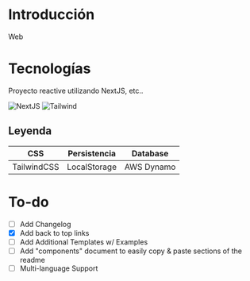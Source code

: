 # Introducción
Web 
# Tecnologías
Proyecto reactive utilizando NextJS, etc..

![NextJS](https://img.shields.io/badge/NextJS-100000?style=for-the-badge&logo=Next.js&logoColor=white&labelColor=black&color=black)
![Tailwind](https://img.shields.io/badge/tailwind-100000?style=for-the-badge&logo=tailwindcss&logoColor=white&labelColor=black&color=black)

## Leyenda
| CSS | Persistencia | Database |
| ----------- | ----------- | ----------- |
| TailwindCSS | LocalStorage | AWS Dynamo

# To-do
- [ ] Add Changelog
- [x] Add back to top links
- [ ] Add Additional Templates w/ Examples
- [ ] Add "components" document to easily copy & paste sections of the readme
- [ ] Multi-language Support
